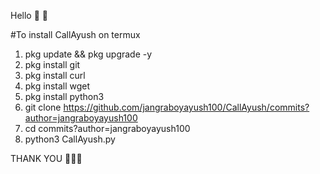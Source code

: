 Hello 👋 👋 

#To install CallAyush on termux

1. pkg update && pkg upgrade -y
2. pkg install git
3. pkg install curl
4. pkg install wget
5. pkg install python3
6. git clone https://github.com/jangraboyayush100/CallAyush/commits?author=jangraboyayush100
7. cd commits?author=jangraboyayush100
8. python3 CallAyush.py



THANK YOU 🙏🙏🙏
